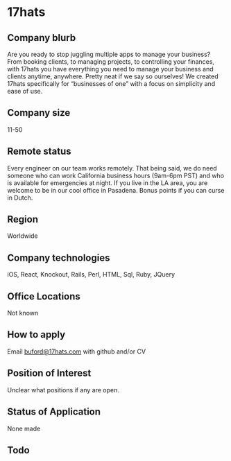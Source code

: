 # 17hats

## Company blurb

Are you ready to stop juggling multiple apps to manage your business? From booking clients, to managing projects, to controlling your finances, with 17hats you have everything you need to manage your business and clients anytime, anywhere. Pretty neat if we say so ourselves! We created 17hats specifically for “businesses of one” with a focus on simplicity and ease of use.

## Company size

11-50

## Remote status

Every engineer on our team works remotely. That being said, we do need someone who can work California business hours (9am-6pm PST) and who is available for emergencies at night. If you live in the LA area, you are welcome to be in our cool office in Pasadena. Bonus points if you can curse in Dutch.

## Region

Worldwide

## Company technologies

iOS, React, Knockout, Rails, Perl, HTML, Sql, Ruby, JQuery

## Office Locations

Not known

## How to apply

Email buford@17hats.com with github and/or CV

## Position of Interest
Unclear what positions if any are open.

## Status of Application
None made

## Todo
